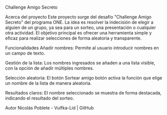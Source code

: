 Challenge Amigo Secreto


Acerca del proyecto
Este proyecto surge del desafío "Challenge Amigo Secreto" del programa ONE. La idea es resolver la indecisión de 
elegir a alguien de un grupo, ya sea para un sorteo, una presentación o cualquier otra actividad. El objetivo 
principal es ofrecer una herramienta simple y eficaz para realizar selecciones de forma aleatoria y transparente.

Funcionalidades
Añadir nombres: Permite al usuario introducir nombres en un campo de texto.

Gestión de la lista: Los nombres ingresados se añaden a una lista visible, con la opción de añadir múltiples nombres.

Selección aleatoria: El botón Sortear amigo botón activa la función que elige un nombre de la lista de manera aleatoria.

Resultados claros: El nombre seleccionado se muestra de forma destacada, indicando el resultado del sorteo.

Autor
Nicolás Poblete - Vulfka-Lid | GitHub

